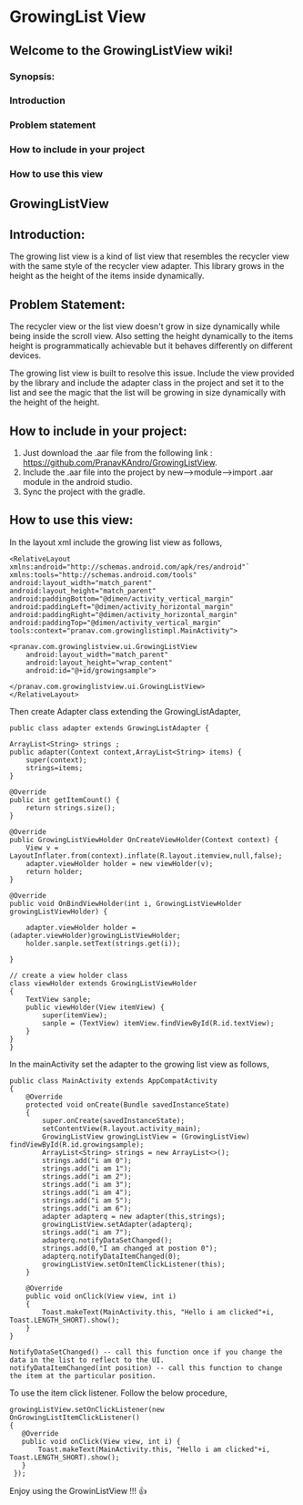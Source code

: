 #  GrowingList View

## Welcome to the GrowingListView wiki!

### Synopsis:
### Introduction
### Problem statement
### How to include in your project
### How to use this view

## GrowingListView
## Introduction: 

The growing list view is a kind of list view that resembles the recycler view with the same style of the recycler view adapter. This library grows in the height as the height of the items inside dynamically.

## Problem Statement:

The recycler view or the list view doesn't grow in size dynamically while being inside the scroll view. Also setting the height dynamically to the items height is programmatically achievable but it behaves differently on different devices.

The growing list view is built to resolve this issue. Include the view provided by the library and include the adapter class in the project and set it to the list and see the magic that the list will be growing in size dynamically with the height of the height.

## How to include in your project:

1. Just download the .aar file from the following link : https://github.com/PranavKAndro/GrowingListView.
2. Include the .aar file into the project by new-->module-->import .aar module in the android studio.
3. Sync the project with the gradle.

## How to use this view:

In the layout xml include the growing list view as follows,

    <RelativeLayout xmlns:android="http://schemas.android.com/apk/res/android"`
    xmlns:tools="http://schemas.android.com/tools"
    android:layout_width="match_parent"
    android:layout_height="match_parent"
    android:paddingBottom="@dimen/activity_vertical_margin"
    android:paddingLeft="@dimen/activity_horizontal_margin"
    android:paddingRight="@dimen/activity_horizontal_margin"
    android:paddingTop="@dimen/activity_vertical_margin"
    tools:context="pranav.com.growinglistimpl.MainActivity">

    <pranav.com.growinglistview.ui.GrowingListView
        android:layout_width="match_parent"
        android:layout_height="wrap_content"
        android:id="@+id/growingsample">

    </pranav.com.growinglistview.ui.GrowingListView>
    </RelativeLayout>


Then create Adapter class extending the GrowingListAdapter,

    public class adapter extends GrowingListAdapter {

    ArrayList<String> strings ;
    public adapter(Context context,ArrayList<String> items) {
        super(context);
        strings=items;
    }
    
    @Override
    public int getItemCount() {
        return strings.size();
    }

    @Override
    public GrowingListViewHolder OnCreateViewHolder(Context context) {
        View v = LayoutInflater.from(context).inflate(R.layout.itemview,null,false);
        adapter.viewHolder holder = new viewHolder(v);
        return holder;
    }

    @Override
    public void OnBindViewHolder(int i, GrowingListViewHolder growingListViewHolder) {

        adapter.viewHolder holder = (adapter.viewHolder)growingListViewHolder;
        holder.sanple.setText(strings.get(i));

    }

    // create a view holder class 
    class viewHolder extends GrowingListViewHolder
    {
        TextView sanple;
        public viewHolder(View itemView) {
            super(itemView);
            sanple = (TextView) itemView.findViewById(R.id.textView);
        }
    }
    }


In the mainActivity set the adapter to the growing list view as follows,

    public class MainActivity extends AppCompatActivity
    {
        @Override
        protected void onCreate(Bundle savedInstanceState) 
        {
            super.onCreate(savedInstanceState);
            setContentView(R.layout.activity_main);
            GrowingListView growingListView = (GrowingListView) findViewById(R.id.growingsample);
            ArrayList<String> strings = new ArrayList<>();
            strings.add("i am 0");
            strings.add("i am 1");
            strings.add("i am 2");
            strings.add("i am 3");
            strings.add("i am 4");
            strings.add("i am 5");
            strings.add("i am 6");
            adapter adapterq = new adapter(this,strings);
            growingListView.setAdapter(adapterq);
            strings.add("i am 7");
            adapterq.notifyDataSetChanged();
            strings.add(0,"I am changed at postion 0");
            adapterq.notifyDataItemChanged(0);
            growingListView.setOnItemClickListener(this);
        }

        @Override
        public void onClick(View view, int i) 
        {
            Toast.makeText(MainActivity.this, "Hello i am clicked"+i, Toast.LENGTH_SHORT).show();
        }
    }

    NotifyDataSetChanged() -- call this function once if you change the data in the list to reflect to the UI.
    notifyDataItemChanged(int position) -- call this function to change the item at the particular position.

To use the item click listener.
Follow the below procedure,

    growingListView.setOnClickListener(new OnGrowingListItemClickListener()
    {
       @Override
       public void onClick(View view, int i) {
           Toast.makeText(MainActivity.this, "Hello i am clicked"+i, Toast.LENGTH_SHORT).show();
       }
     });

Enjoy using the GrowinListView !!! :+1: 
